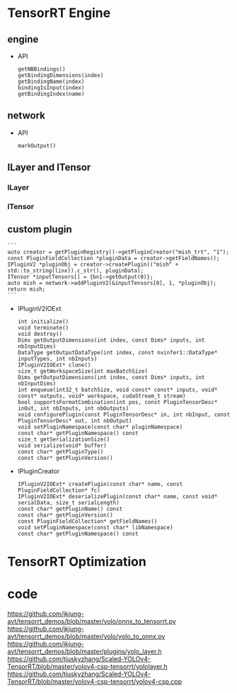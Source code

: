 
# TensorRT Engine
## engine
- API
    ```
    getNBBindings()
    getBindingDimensions(index)
    getBindingName(index)
    bindingIsInput(index)
    getBindingIndex(name)
    ```
## network
- API
    ```
    markOutput()

    ```
## ILayer and ITensor
### ILayer
### ITensor

## custom plugin
    ```
    auto creator = getPluginRegistry()->getPluginCreator("mish_trt", "1");
    const PluginFieldCollection *pluginData = creator->getFieldNames();
    IPluginV2 *pluginObj = creator->createPlugin(("mish" + std::to_string(linx)).c_str(), pluginData);
    ITensor *inputTensors[] = {bn1->getOutput(0)};
    auto mish = network->addPluginV2(&inputTensors[0], 1, *pluginObj);
    return mish;
    ```
- IPluginV2IOExt
    ```
    int initialize()
    void terminate()
    void destroy()
    Dims getOutputDimensions(int index, const Dims* inputs, int nbInputDims)
    DataType getOutputDataType(int index, const nvinfer1::DataType* inputTypes, int nbInputs)
    IPluginV2IOExt* clone()
    size_t getWorkspaceSize(int maxBatchSize)
    Dims getOutputDimensions(int index, const Dims* inputs, int nbInputDims)
    int enqueue(int32_t batchSize, void const* const* inputs, void* const* outputs, void* workspace, cudaStream_t stream)
    bool supportsFormatCombination(int pos, const PluginTensorDesc* inOut, int nbInputs, int nbOutputs)
    void configurePlugin(const PluginTensorDesc* in, int nbInput, const PluginTensorDesc* out, int nbOutput)
    void setPluginNamespace(const char* pluginNamespace)
    const char* getPluginNamespace() const
    size_t getSerializationSize()
    void serialize(void* buffer)
    const char* getPluginType()
    const char* getPluginVersion()

    ```
- IPluginCreator
    ```
    IPluginV2IOExt* createPlugin(const char* name, const PluginFieldCollection* fc)
    IPluginV2IOExt* deserializePlugin(const char* name, const void* serialData, size_t serialLength)
    const char* getPluginName() const
    const char* getPluginVersion()
    const PluginFieldCollection* getFieldNames()
    void setPluginNamespace(const char* libNamespace)
    const char* getPluginNamespace() const

    ```

# TensorRT Optimization

# code
https://github.com/jkjung-avt/tensorrt_demos/blob/master/yolo/onnx_to_tensorrt.py
https://github.com/jkjung-avt/tensorrt_demos/blob/master/yolo/yolo_to_onnx.py
https://github.com/jkjung-avt/tensorrt_demos/blob/master/plugins/yolo_layer.h
https://github.com/tjuskyzhang/Scaled-YOLOv4-TensorRT/blob/master/yolov4-csp-tensorrt/yololayer.h
https://github.com/tjuskyzhang/Scaled-YOLOv4-TensorRT/blob/master/yolov4-csp-tensorrt/yolov4-csp.cpp